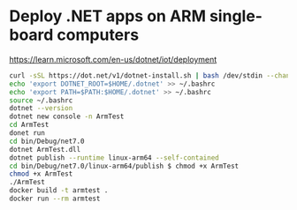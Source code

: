 
# Deploy .NET apps on ARM single-board computers
https://learn.microsoft.com/en-us/dotnet/iot/deployment

```bash
curl -sSL https://dot.net/v1/dotnet-install.sh | bash /dev/stdin --channel STS
echo 'export DOTNET_ROOT=$HOME/.dotnet' >> ~/.bashrc
echo 'export PATH=$PATH:$HOME/.dotnet' >> ~/.bashrc
source ~/.bashrc
dotnet --version
dotnet new console -n ArmTest
cd ArmTest
donet run
cd bin/Debug/net7.0
dotnet ArmTest.dll
dotnet publish --runtime linux-arm64 --self-contained
cd bin/Debug/net7.0/linux-arm64/publish $ chmod +x ArmTest
chmod +x ArmTest
./ArmTest
docker build -t armtest .
docker run --rm armtest
```
